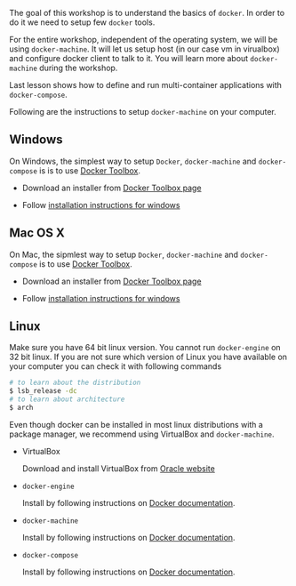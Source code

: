 The goal of this workshop is to understand the basics of `docker`. In order to
do it we need to setup few `docker` tools. 

For the entire workshop, independent of the operating system, we will be using
`docker-machine`. It will let us setup host (in our case vm in virualbox)
and configure docker client to talk to it. You will learn more about
`docker-machine` during the workshop.

Last lesson shows how to define and run multi-container applications with `docker-compose`.

Following are the instructions to setup `docker-machine` on your computer.


## Windows
On Windows, the simplest way to setup `Docker`, `docker-machine` and `docker-compose` is
is to use [Docker Toolbox](https://www.docker.com/docker-toolbox).

* Download an installer from
[Docker Toolbox page](https://www.docker.com/docker-toolbox)

* Follow
[installation instructions for windows](https://docs.docker.com/windows/step_one/)

## Mac OS X
On Mac, the sipmlest way to setup `Docker`, `docker-machine` and `docker-compose`
is to use [Docker Toolbox](https://www.docker.com/docker-toolbox).

* Download an installer from
[Docker Toolbox page](https://www.docker.com/docker-toolbox)

* Follow
[installation instructions for windows](https://docs.docker.com/mac/step_one/)

## Linux
Make sure you have 64 bit linux version. You cannot run `docker-engine` on
32 bit linux. If you are not sure which version of Linux you have available
on your computer you can check it with following commands
```sh
# to learn about the distribution
$ lsb_release -dc
# to learn about architecture
$ arch
```

Even though docker can be installed in most linux distributions with a package
manager, we recommend using VirtualBox and `docker-machine`.

* VirtualBox

    Download and install VirtualBox from
    [Oracle website](https://www.virtualbox.org/wiki/Linux_Downloads)
    
* `docker-engine`

    Install by following instructions on
    [Docker documentation](https://docs.docker.com/engine/installation/).
    
* `docker-machine`
   
    Install by following instructions on
    [Docker documentation](https://docs.docker.com/machine/install-machine/).
    
* `docker-compose`

    Install by following instructions on
    [Docker documentation](https://docs.docker.com/compose/install/).
